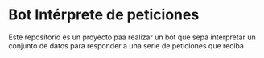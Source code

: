 # Bot Intérprete de peticiones
Este repositorio es un proyecto paa realizar un bot que sepa interpretar un conjunto de datos para responder a una serie de peticiones que reciba

